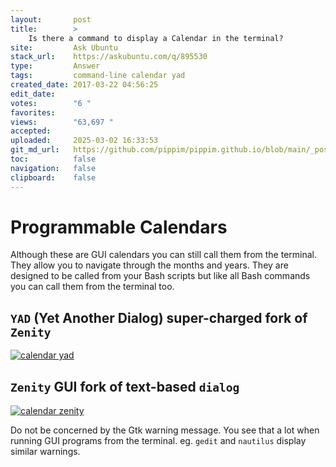 ```yaml
---
layout:       post
title:        >
    Is there a command to display a Calendar in the terminal?
site:         Ask Ubuntu
stack_url:    https://askubuntu.com/q/895530
type:         Answer
tags:         command-line calendar yad
created_date: 2017-03-22 04:56:25
edit_date:    
votes:        "6 "
favorites:    
views:        "63,697 "
accepted:     
uploaded:     2025-03-02 16:33:53
git_md_url:   https://github.com/pippim/pippim.github.io/blob/main/_posts/2017/2017-03-22-Is-there-a-command-to-display-a-Calendar-in-the-terminal_.md
toc:          false
navigation:   false
clipboard:    false
---
```


# Programmable Calendars

Although these are GUI calendars you can still call them from the terminal. They allow you to navigate through the months and years. They are designed to be called from your Bash scripts but like all Bash commands you can call them from the terminal too.

## `YAD` (Yet Another Dialog) super-charged fork of `Zenity`

[![calendar yad][1]][1]

## `Zenity` GUI fork of text-based `dialog`

[![calendar zenity][2]][2]

Do not be concerned by the Gtk warning message. You see that a lot when running GUI programs from the terminal. eg. `gedit` and `nautilus` display similar warnings.


  [1]: https://pippim.github.io/assets/img/posts/2017/Ojiwe.png
  [2]: https://pippim.github.io/assets/img/posts/2017/HdFeF.png
